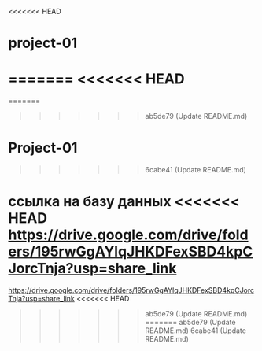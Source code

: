 <<<<<<< HEAD
# project-01

=======
<<<<<<< HEAD
=======
=======
>>>>>>> ab5de79 (Update README.md)
# Project-01
>>>>>>> 6cabe41 (Update README.md)



ссылка на базу данных
<<<<<<< HEAD
https://drive.google.com/drive/folders/195rwGgAYlqJHKDFexSBD4kpCJorcTnja?usp=share_link
=======
https://drive.google.com/drive/folders/195rwGgAYlqJHKDFexSBD4kpCJorcTnja?usp=share_link
<<<<<<< HEAD
>>>>>>> ab5de79 (Update README.md)
=======
>>>>>>> ab5de79 (Update README.md)
>>>>>>> 6cabe41 (Update README.md)

